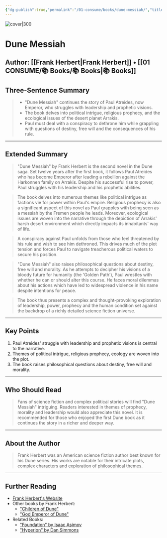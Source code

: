 ```yaml
---
{"dg-publish":true,"permalink":"/01-consume/books/dune-messiah/","title":"Dune Messiah","tags":["science","fiction","political","intrigue","prophecy","philosophy","ecology"]}
---
```



![cover|300](http://books.google.com/books/content?id=8pHqDwAAQBAJ&printsec=frontcover&img=1&zoom=1&source=gbs_api)

# Dune Messiah
**Author:** [[Frank Herbert\|Frank Herbert]] • [[01 CONSUME/📚 Books/📚 Books\|📚 Books]]
---

## Three-Sentence Summary
> - "Dune Messiah" continues the story of Paul Atreides, now Emperor, who struggles with leadership and prophetic visions.
> - The book delves into political intrigue, religious prophecy, and the ecological issues of the desert planet Arrakis.
> - Paul must deal with a conspiracy to dethrone him while grappling with questions of destiny, free will and the consequences of his rule.

---

## Extended Summary
> "Dune Messiah" by Frank Herbert is the second novel in the Dune saga. Set twelve years after the first book, it follows Paul Atreides who has become Emperor after leading a rebellion against the Harkonnen family on Arrakis. Despite his successful rise to power, Paul struggles with his leadership and his prophetic abilities.

> The book delves into numerous themes like political intrigue as factions vie for power within Paul's empire. Religious prophecy is also a significant aspect of this novel as Paul grapples with being seen as a messiah by the Fremen people he leads. Moreover, ecological issues are woven into the narrative through the depiction of Arrakis' harsh desert environment which directly impacts its inhabitants' way of life.

> A conspiracy against Paul unfolds from those who feel threatened by his rule and wish to see him dethroned. This drives much of the plot tension and forces Paul to navigate treacherous political waters to secure his position.

> "Dune Messiah" also raises philosophical questions about destiny, free will and morality. As he attempts to decipher his visions of a bloody future for humanity (the 'Golden Path'), Paul wrestles with whether he can or should alter this course. He faces moral dilemmas about his actions which have led to widespread violence in his name despite intentions for peace.

> The book thus presents a complex and thought-provoking exploration of leadership, power, prophecy and the human condition set against the backdrop of a richly detailed science fiction universe.

---

## Key Points
1. Paul Atreides' struggle with leadership and prophetic visions is central to the narrative.
2. Themes of political intrigue, religious prophecy, ecology are woven into the plot.
3. The book raises philosophical questions about destiny, free will and morality.

---

## Who Should Read
> Fans of science fiction and complex political stories will find "Dune Messiah" intriguing. Readers interested in themes of prophecy, morality and leadership would also appreciate this novel. It is recommended for those who enjoyed the first Dune book as it continues the story in a richer and deeper way.

---

## About the Author
> Frank Herbert was an American science fiction author best known for his Dune series. His works are notable for their intricate plots, complex characters and exploration of philosophical themes.

---

## Further Reading
- [Frank Herbert's Website](https://www.frankherbert.net)
- Other books by Frank Herbert:
  - ["Children of Dune"](https://example.com)
  - ["God Emperor of Dune"](https://example.com)
- Related Books:
  - ["Foundation" by Isaac Asimov](https://example.com)
  - ["Hyperion" by Dan Simmons](https://example.com)


